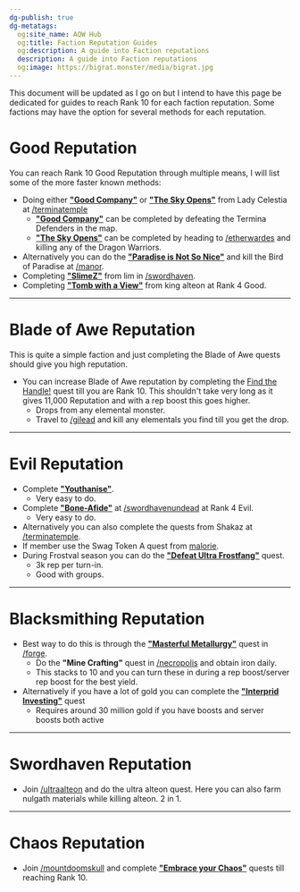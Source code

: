```yaml
---
dg-publish: true
dg-metatags:
  og:site_name: AQW Hub
  og:title: Faction Reputation Guides
  og:description: A guide into Faction reputations
  description: A guide into Faction reputations
  og:image: https://bigrat.monster/media/bigrat.jpg
---
```




This document will be updated as I go on but I intend to have this page be dedicated for guides to reach Rank 10 for each faction reputation. Some factions may have the option for several methods for each reputation.

# Good Reputation

You can reach Rank 10 Good Reputation through multiple means, I will list some of the more faster known methods:
- Doing either [**"Good Company"**](http://aqwwiki.wikidot.com/lady-celestia-s-quests#Termina) or [**"The Sky Opens"**](http://aqwwiki.wikidot.com/lady-celestia-s-quests#Termina) from Lady Celestia at [/terminatemple](http://aqwwiki.wikidot.com/termina-temple)
	- [**"Good Company"**](http://aqwwiki.wikidot.com/lady-celestia-s-quests#Termina) can be completed by defeating the Termina Defenders in the map.
	- [**"The Sky Opens"**](http://aqwwiki.wikidot.com/lady-celestia-s-quests#Termina) can be completed by heading to [/etherwardes](http://aqwwiki.wikidot.com/etherstorm-war-desoloth) and killing any of the Dragon Warriors.
- Alternatively you can do the [**"Paradise is Not So Nice"**](http://aqwwiki.wikidot.com/alina-s-quests#2) and kill the Bird of Paradise at [/manor](http://aqwwiki.wikidot.com/manor).
- Completing [**"SlimeZ"**](http://aqwwiki.wikidot.com/lim-s-quests) from lim in [/swordhaven](http://aqwwiki.wikidot.com/swordhaven).
- Completing [**"Tomb with a View"**](http://aqwwiki.wikidot.com/king-alteon-s-good-quests) from king alteon at Rank 4 Good.

---
# Blade of Awe Reputation

This is quite a simple faction and just completing the Blade of Awe quests should give you high reputation.

- You can increase Blade of Awe reputation by completing the [Find the Handle!](http://aqwwiki.wikidot.com/valencia-s-quests#3) quest till you are Rank 10. This shouldn't take very long as it gives 11,000 Reputation and with a rep boost this goes higher.
	- Drops from any elemental monster.
	- Travel to [/gilead](http://aqwwiki.wikidot.com/ruins-of-great-gilead) and kill any elementals you find till you get the drop.

---
# Evil Reputation

- Complete [**"Youthanise"**](http://aqwwiki.wikidot.com/gravelyn-s-quests#12).
	- Very easy to do.
- Complete [**"Bone-Afide"**](http://aqwwiki.wikidot.com/gravelyn-s-quests#12) at [/swordhavenundead](http://aqwwiki.wikidot.com/swordhaven-castle-undead) at Rank 4 Evil.
	- Very easy to do.
- Alternatively you can also complete the quests from Shakaz at [/terminatemple](http://aqwwiki.wikidot.com/shakaz-s-quests#Termina).
- If member use the Swag Token A quest from [malorie](http://aqwwiki.wikidot.com/malorie-s-quests).
- During Frostval season you can do the [**"Defeat Ultra Frostfang"**](http://aqwwiki.wikidot.com/issik-the-vile-s-quests) quest.
	- 3k rep per turn-in.
	- Good with groups.

---
# Blacksmithing Reputation

- Best way to do this is through the [**"Masterful Metallurgy"**](http://aqwwiki.wikidot.com/cysero-s-forge-s-quests) quest in [/forge](http://aqwwiki.wikidot.com/forge).
	- Do the **"Mine Crafting"** quest in [/necropolis](http://aqwwiki.wikidot.com/necropolis) and obtain iron daily.
	- This stacks to 10 and you can turn these in during a rep boost/server rep boost for the best yield.
- Alternatively if you have a lot of gold you can complete the [**"Interprid Investing"**](http://aqwwiki.wikidot.com/cysero-s-forge-s-quests) quest
	- Requires around 30 million gold if you have boosts and server boosts both active

---
# Swordhaven Reputation

- Join [/ultraalteon](http://aqwwiki.wikidot.com/ultra-alteon-location) and do the ultra alteon quest. Here you can also farm nulgath materials while killing alteon. 2 in 1.

---
# Chaos Reputation

- Join [/mountdoomskull](http://aqwwiki.wikidot.com/mount-doomskull-location) and complete [**"Embrace your Chaos"**](http://aqwwiki.wikidot.com/loremaster-maya-s-quests#2) quests till reaching Rank 10.